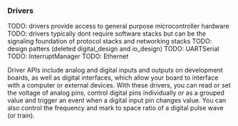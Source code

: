 ### Drivers

TODO: drivers provide access to general purpose microcontroller hardware
TODO: drivers typically dont require software stacks but can be the signaling foundation of protocol stacks and networking stacks
TODO: design patters (deleted digital_design and io_design)
TODO: UARTSerial
TODO: InterruptManager
TODO: Ethernet

Driver APIs include analog and digital inputs and outputs on development boards, as well as digital interfaces, which allow your board to interface with a computer or external devices. With these drivers, you can read or set the voltage of analog pins, control digital pins individually or as a grouped value and trigger an event when a digital input pin changes value. You can also control the frequency and mark to space ratio of a digital pulse wave (or train).
